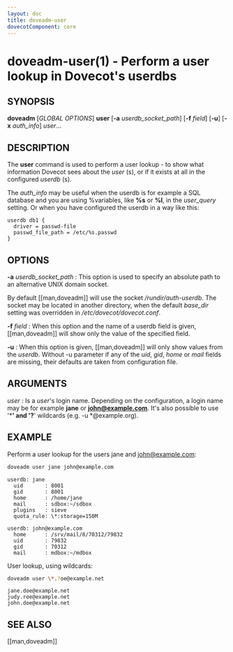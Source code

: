```yaml
---
layout: doc
title: doveadm-user
dovecotComponent: core
---
```


# doveadm-user(1) - Perform a user lookup in Dovecot's userdbs

## SYNOPSIS

**doveadm** [*GLOBAL OPTIONS*] **user**
  [**-a** *userdb_socket_path*]
  [**-f** *field*]
  [**-u**]
  [**-x** *auth_info*]
  *user*...

## DESCRIPTION

The **user** command is used to perform a user lookup - to show what
information Dovecot sees about the *user* (s), or if it exists at all
in the configured *userdb* (s).

The *auth_info* may be useful when the userdb is for example a SQL
database and you are using %variables, like **%s** or **%l**, in the
*user_query* setting. Or when you have configured the userdb in a way
like this:

```
userdb db1 {
  driver = passwd-file
  passwd_file_path = /etc/%s.passwd
}
```

<!-- @include: global-options.inc -->

## OPTIONS

**-a** *userdb_socket_path*
:   This option is used to specify an absolute path to an alternative
    UNIX domain socket.

By default [[man,doveadm]] will use the socket */rundir/auth-userdb*.
The socket may be located in another directory, when the default
*base_dir* setting was overridden in */etc/dovecot/dovecot.conf*.

**-f** *field*
:   When this option and the name of a userdb field is given,
    [[man,doveadm]] will show only the value of the specified field.

**-u**
:   When this option is given, [[man,doveadm]] will only show values
    from the *userdb*. Without -u parameter if any of the *uid*, *gid*,
    *home* or *mail* fields are missing, their defaults are taken from
    configuration file.

<!-- @include: option-x.inc -->

## ARGUMENTS

*user*
:   Is a *user*'s login name. Depending on the configuration, a login
    name may be for example **jane** or **john@example.com**. It's also
    possible to use '*****' and '**?**' wildcards (e.g. -u
    \*@example.org).

## EXAMPLE

Perform a user lookup for the users jane and john@example.com:

```sh
doveadm user jane john@example.com
```
```
userdb: jane
  uid       : 8001
  gid       : 8001
  home      : /home/jane
  mail      : sdbox:~/sdbox
  plugins   : sieve
  quota_rule: \*:storage=150M

userdb: john@example.com
  home      : /srv/mail/8/70312/79832
  uid       : 79832
  gid       : 70312
  mail      : mdbox:~/mdbox
```

User lookup, using wildcards:

```sh
doveadm user \*.?oe@example.net
```
```
jane.doe@example.net
judy.roe@example.net
john.doe@example.net
```

<!-- @include: reporting-bugs.inc -->

## SEE ALSO

[[man,doveadm]]
